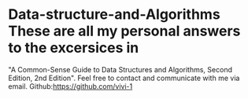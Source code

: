 # Data-structure-and-Algorithms These are all my personal answers to the excersices in
"A Common-Sense Guide to Data Structures and Algorithms, Second Edition, 2nd Edition". Feel free to contact and communicate with me via email.
Github:https://github.com/vivi-1
